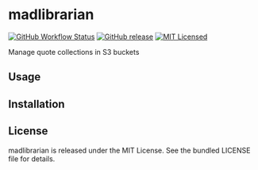 madlibrarian
=========

[![GitHub Workflow Status](https://img.shields.io/github/actions/workflow/status/akerl/madlibrarian/build.yml?branch=main)](https://github.com/akerl/madlibrarian/actions)
[![GitHub release](https://img.shields.io/github/release/akerl/madlibrarian.svg)](https://github.com/akerl/madlibrarian/releases)
[![MIT Licensed](https://img.shields.io/badge/license-MIT-green.svg)](https://tldrlegal.com/license/mit-license)

Manage quote collections in S3 buckets

## Usage

## Installation

## License

madlibrarian is released under the MIT License. See the bundled LICENSE file for details.
